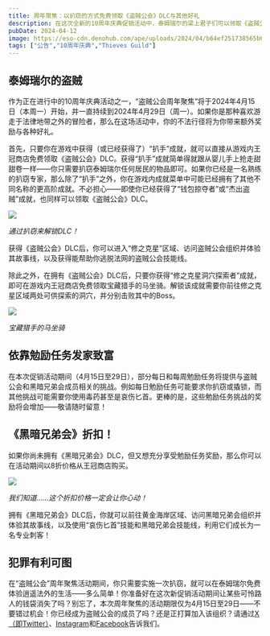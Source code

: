 ```yaml
---
title: 周年聚焦：以扒窃的方式免费领取《盗贼公会》DLC与其他好礼
description: 在这次全新的10周年庆典促销活动中，泰姆瑞尔的梁上君子们可以领取《盗贼公会》DLC、特殊坐骑与更多好礼！
pubDate: 2024-04-12
image: https://eso-cdn.denohub.com/ape/uploads/2024/04/b64ef251738565b6610a1b00e085a664.jpg
tags: ["公告","10周年庆典","Thieves Guild"]
---
```


## 泰姆瑞尔的盗贼

作为正在进行中的10周年庆典活动之一，“盗贼公会周年聚焦”将于2024年4月15日（本周一）开始，并一直持续到2024年4月29日（周一）。如果你是那种喜欢游走于法律地带之外的冒险者，那么在这场活动中，你的不法行径将为你带来额外奖励与各种好礼。

首先，只要你在游戏中获得（或已经获得了）“扒手”成就，就可以直接从游戏内王冠商店免费领取《盗贼公会》DLC。获得“扒手”成就简单得就跟从婴儿手上抢走甜甜卷一样——你只需要扒窃泰姆瑞尔任何居民的物品即可。如果你已经是一名熟练的扒窃专家，那么除了“扒手”之外，你在游戏内成就菜单中可能已经拥有了其他不同名称的更高阶成就。不必担心——即使你已经获得了“钱包掠夺者”或“杰出盗贼”成就，也同样可以领取《盗贼公会》DLC。

![](https://eso-cdn.denohub.com/ape/uploads/2024/04/4494a70f116fc065381a665b787798e1.jpg)

<p class="text-gray-500 text-sm text-center"><i>通过扒窃来解锁DLC！</i></p>

获得《盗贼公会》DLC后，你可以进入“修之克星”区域、访问盗贼公会组织并体验其故事线，以及获得能帮助你逃脱法网的盗贼公会技能线。

除此之外，在拥有《盗贼公会》DLC后，只要你获得“修之克星洞穴探索者”成就，即可在游戏内王冠商店免费领取宝藏猎手的马坐骑。解锁该成就需要你前往修之克星区域两处可供探索的洞穴，并分别击败其中的Boss。

![](https://eso-cdn.denohub.com/ape/uploads/2024/04/6447adf58112a16c5525c0ed21e0c895.jpg)

<p class="text-gray-500 text-sm text-center"><i>宝藏猎手的马坐骑</i></p>

## 依靠勉励任务发家致富

在本次促销活动期间（4月15日至29日），部分每日和每周勉励任务将提供与盗贼公会和黑暗兄弟会成员相关的挑战。例如每日勉励任务可能要求你扒窃或撬锁，而其他挑战可能需要你使用毒药甚至是哀伤匕首。更棒的是，这些勉励任务挑战的奖励将会增加——敬请随时留意！

## 《黑暗兄弟会》折扣！

如果你尚未拥有《黑暗兄弟会》DLC，但又想充分享受勉励任务奖励，那么你可以在活动期间以8折价格从王冠商店购买。

![](https://eso-cdn.denohub.com/ape/uploads/2024/04/67cfd6ca2622f55e78b565419431ed03.jpg)

<p class="text-gray-500 text-sm text-center"><i>我们知道……这个折扣价格一定会让你心动！</i></p>

拥有《黑暗兄弟会》DLC后，你就可以前往黄金海岸区域、访问黑暗兄弟会组织并体验其故事线，以及使用“哀伤匕首”技能和黑暗兄弟会技能线，利用它们成长为一名专业刺客！

## 犯罪有利可图

在“盗贼公会”周年聚焦活动期间，你只需要实施一次扒窃，就可以在泰姆瑞尔免费体验逍遥法外的生活——多么简单！你准备好在这次新促销活动期间让某些可怜路人的钱袋消失了吗？别忘了，本次周年聚焦的活动期限仅为4月15日至29日——不要错过机会！你已经成为盗贼公会的成员了吗？还是正打算加入该组织？请通过[X（即Twitter）](https://twitter.com/TESOnline)、[Instagram](https://www.instagram.com/elderscrollsonline/)和[Facebook](https://www.facebook.com/elderscrollsonline)告诉我们。 
